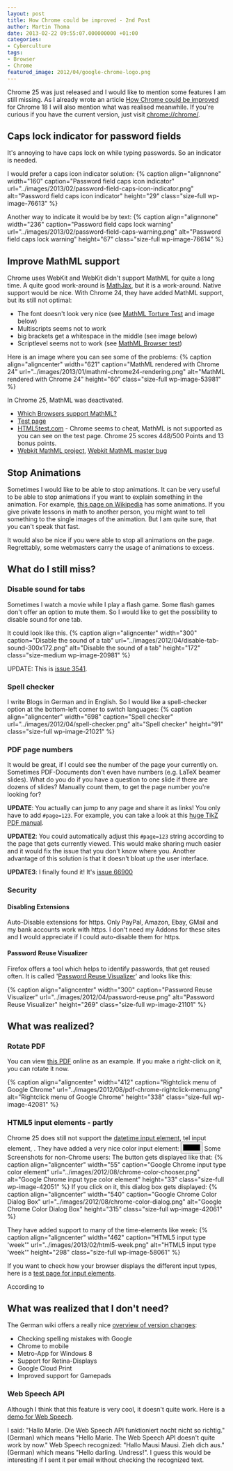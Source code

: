 ```yaml
---
layout: post
title: How Chrome could be improved - 2nd Post
author: Martin Thoma
date: 2013-02-22 09:55:07.000000000 +01:00
categories:
- Cyberculture
tags:
- Browser
- Chrome
featured_image: 2012/04/google-chrome-logo.png
---
```

Chrome 25 was just released and I would like to mention some features I am still missing. As I already wrote an article <a href="../how-chrome-could-be-improved/">How Chrome could be improved</a> for Chrome 18 I will also mention what  was realised meanwhile. If you're curious if you have the current version, just visit <a href="chrome://chrome/">chrome://chrome/</a>.

<h2>Caps lock indicator for password fields</h2>
It's annoying to have caps lock on while typing passwords. So an indicator is needed.

I would prefer a caps icon indicator solution:
{% caption align="alignnone" width="160" caption="Password field caps icon indicator" url="../images/2013/02/password-field-caps-icon-indicator.png" alt="Password field caps icon indicator"  height="29" class="size-full wp-image-76613" %}

Another way to indicate it would be by text:
{% caption align="alignnone" width="236" caption="Password field caps lock warning" url="../images/2013/02/password-field-caps-warning.png" alt="Password field caps lock warning"  height="67" class="size-full wp-image-76614" %}

<h2>Improve MathML support</h2>
Chrome uses WebKit and WebKit didn't support MathML for quite a long time. A quite good work-around is <a href="http://www.mathjax.org/">MathJax</a>, but it is a work-around. Native support would be nice. With Chrome 24, they have added MathML support, but its still not optimal:
<ul>
  <li>The font doesn't look very nice (see <a href="http://www.mozilla.org/projects/mathml/demo/texvsmml.html">MathML Torture Test</a> and image below)</li>
  <li>Multiscripts seems not to work</li>
  <li>big brackets get a whitespace in the middle (see image below)</li>
  <li>Scriptlevel seems not to work (see <a href="https://eyeasme.com/Joe/MathML/MathML_browser_test">MathML Browser test</a>)</li>
</ul>

Here is an image where you can see some of the problems:
{% caption align="aligncenter" width="621" caption="MathML rendered with Chrome 24" url="../images/2013/01/mathml-chrome24-rendering.png" alt="MathML rendered with Chrome 24"  height="60" class="size-full wp-image-53981" %}

In Chrome 25, MathML was deactivated.

<ul>
  <li><a href="http://caniuse.com/mathml">Which Browsers support MathML?</a></li>
  <li><a href="http://www.w3.org/Math/XSL/csmall2.xml">Test page</a></li>
  <li><a href="http://html5test.com/">HTML5test.com</a> - Chrome seems to cheat, MathML is not supported as you can see on the test page. Chrome 25 scores 448/500 Points and 13 bonus points.</li>
  <li><a href="https://trac.webkit.org/wiki/MathML">Webkit MathML project</a>, <a href="https://bugs.webkit.org/show_bug.cgi?id=3251">Webkit MathML master bug</a></li>
</ul>

<h2>Stop Animations</h2>
Sometimes I would like to be able to stop animations. It can be very useful to be able to stop animations if you want to explain something in the animation. For example, <a href="http://de.wikipedia.org/wiki/Kurvenintegral#Kurvenintegral_erster_Art">this page on Wikipedia</a> has some animations. If you give private lessons in math to another person, you might want to tell something to the single images of the animation. But I am quite sure, that you can't speak that fast.

It would also be nice if you were able to stop all animations on the page. Regrettably, some webmasters carry the usage of animations to excess.

<h2>What do I still miss?</h2>
<h3>Disable sound for tabs</h3>
Sometimes I watch a movie while I play a flash game. Some flash games don't offer an option to mute them. So I would like to get the possibility to disable sound for one tab.

It could look like this.
{% caption align="aligncenter" width="300" caption="Disable the sound of a tab" url="../images/2012/04/disable-tab-sound-300x172.png" alt="Disable the sound of a tab"  height="172" class="size-medium wp-image-20981" %}

UPDATE: This is <a href="https://code.google.com/p/chromium/issues/detail?id=3541">issue 3541</a>.

<h3>Spell checker</h3>
I write Blogs in German and in English. So I would like a spell-checker option at the bottom-left corner to switch languages:
{% caption align="aligncenter" width="698" caption="Spell checker" url="../images/2012/04/spell-checker.png" alt="Spell checker"  height="91" class="size-full wp-image-21021" %}

<h3>PDF page numbers</h3>
It would be great, if I could see the number of the page your currently on. Sometimes PDF-Documents don't even have numbers (e.g. LaTeX beamer slides). What do you do if you have a question to one slide if there are dozens of slides? Manually count them, to get the page number you're looking for?

<strong>UPDATE</strong>: You actually can jump to any page and share it as links! You only have to add <code>#page=123</code>.
For example, you can take a look at this <a href="http://paws.wcu.edu/tsfoguel/tikzpgfmanual.pdf#page231">huge TikZ PDF manual</a>. 

<strong>UPDATE2</strong>: You could automatically adjust this <code>#page=123</code> string according to the page that gets currently viewed. This would make sharing much easier and it would fix the issue that you don't know where you. Another advantage of this solution is that it doesn't bloat up the user interface.

<strong>UPDATE3</strong>: I finally found it! It's <a href="https://code.google.com/p/chromium/issues/detail?id=66900">issue 66900</a>

<h3>Security</h3>
<h4>Disabling Extensions</h4>
Auto-Disable extensions for https. Only PayPal, Amazon, Ebay, GMail and my bank accounts work with https. I don't need my Addons for these sites and I would appreciate if I could auto-disable them for https.

<h4>Password Reuse Visualizer</h4>
Firefox offers a tool which helps to identify passwords, that get reused often. It is called '<a href='https://addons.mozilla.org/de/firefox/addon/password-reuse-visualizer/'>Password Reuse Visualizer</a>' and looks like this:

{% caption align="aligncenter" width="300" caption="Password Reuse Visualizer" url="../images/2012/04/password-reuse.png" alt="Password Reuse Visualizer"  height="269" class="size-full wp-image-21101" %}

<h2>What was realized?</h2>
<h3>Rotate PDF</h3>
You can view <a href="http://cloud.github.com/downloads/MartinThoma/free-books/01-A-Study-in-Scarlet.pdf">this PDF</a> online as an example. If you make a right-click on it, you can rotate it now.

{% caption align="aligncenter" width="412" caption="Rightclick menu of Google Chrome" url="../images/2012/08/pdf-chrome-rightclick-menu.png" alt="Rightclick menu of Google Chrome"  height="338" class="size-full wp-image-42081" %}

<h3>HTML5 input elements - partly</h3>
Chrome 25 does still not support the <a href="http://www.w3schools.com/html5/html5_form_input_types.asp">datetime input element</a>, tel input element, .
They have added a very nice color input element:
<input type="color" />
Some Screenshots for non-Chrome users:
The button gets displayed like that:
{% caption align="aligncenter" width="55" caption="Google Chrome input type color element" url="../images/2012/08/chrome-color-chooser.png" alt="Google Chrome input type color element"  height="33" class="size-full wp-image-42051" %}
If you click on it, this dialog box gets displayed:
{% caption align="aligncenter" width="540" caption="Google Chrome Color Dialog Box" url="../images/2012/08/chrome-color-dialog.png" alt="Google Chrome Color Dialog Box"  height="315" class="size-full wp-image-42061" %}

They have added support to many of the time-elements like week:
{% caption align="aligncenter" width="462" caption="HTML5 input type 'week'" url="../images/2013/02/html5-week.png" alt="HTML5 input type 'week'"  height="298" class="size-full wp-image-58061" %}

If you want to check how your browser displays the different input types, here is a <a href="http://www.martin-thoma.de/html5/input.php">test page for input elements</a>.

According to 

<h2>What was realized that I don't need?</h2>
The German wiki offers a really nice <a href="http://de.wikipedia.org/wiki/Google_Chrome#Versionsgeschichte">overview of version changes</a>:
<ul>
  <li>Checking spelling mistakes with Google</li>
  <li>Chrome to mobile</li>
  <li>Metro-App for Windows 8</li>
  <li>Support for Retina-Displays</li>
  <li>Google Cloud Print</li>
  <li>Improved support for Gamepads</li>
</ul>

<h3>Web Speech API</h3>
Although I think that this feature is very cool, it doesn't quite work. Here is a <a href="https://www.google.com/intl/en/chrome/demos/speech.html">demo for Web Speech</a>.

I said: "Hallo Marie. Die Web Speech API funktioniert nocht nicht so richtig." (German)
which means "Hello Marie. The Web Speech API doesn't quite work by now."
Web Speech recognized: "Hallo Mausi Mausi. Zieh dich aus." (German)
which means "Hello darling. Undress!". 
I guess this would be interesting if I sent it per email without checking the recognized text.
